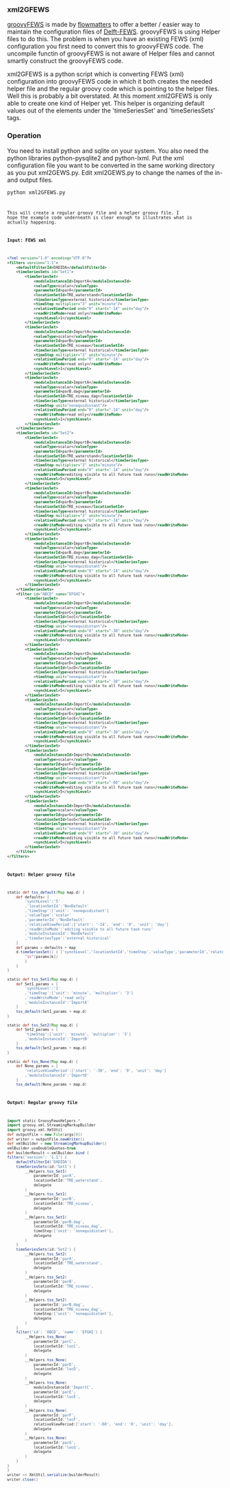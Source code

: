 ### xml2GFEWS
[groovyFEWS](http://www.github.com/flowmatters/groovyfews) is made by [flowmatters](www.github.com/flowmatters) to offer a better / easier way to maintain the configuration files of [Delft-FEWS](http://www.deltares.nl/en/software/479962/delft-fews). groovyFEWS is using Helper files to do this. The problem is when you have an existing FEWS (xml) configuration you first need to convert this to groovyFEWS code. The uncompile functin of groovyFEWS is not aware of Helper files and cannot smartly construct the groovyFEWS code.

xml2GFEWS is a python script which is converting FEWS (xml) configuration into groovyFEWS code in which it both creates the needed helper file and the regular groovy code which is pointing to the helper files. Well this is probably a bit overstated. At this moment xml2GFEWS is only able to create one kind of Helper yet. This helper is organizing default values out of the elements under the 'timeSeriesSet' and 'timeSeriesSets' tags.

### Operation
You need to install python and sqlite on your system. You also need the python libraries python-pysqlite2 and python-lxml. Put the xml configuration file you want to be converted in the same working directory as you put xml2GEWS.py. Edit xml2GEWS.py to change the names of the in- and output files. 

<code>python xml2GFEWS.py<code>

This will create a regular groovy file and a helper groovy file. I hope the example code underneath is clear enough to illustrates what is actually happening.

**Input: FEWS xml**
~~~xml
<?xml version="1.0" encoding="UTF-8"?>
<filters version="1.1">
	<defaultFilterId>DADIDA</defaultFilterId>
	<timeSeriesSets id="Set1">
		<timeSeriesSet>
			<moduleInstanceId>ImportA</moduleInstanceId>
			<valueType>scalar</valueType>
			<parameterId>parA</parameterId>
			<locationSetId>TRE_waterstand</locationSetId>
			<timeSeriesType>external historical</timeSeriesType>
			<timeStep multiplier="3" unit="minute"/>
			<relativeViewPeriod end="0" start="-14" unit="day"/>
			<readWriteMode>read only</readWriteMode>
			<synchLevel>1</synchLevel>
		</timeSeriesSet>
		<timeSeriesSet>
			<moduleInstanceId>ImportA</moduleInstanceId>
			<valueType>scalar</valueType>
			<parameterId>parB</parameterId>
			<locationSetId>TRE_niveau</locationSetId>
			<timeSeriesType>external historical</timeSeriesType>
			<timeStep multiplier="3" unit="minute"/>
			<relativeViewPeriod end="0" start="-14" unit="day"/>
			<readWriteMode>read only</readWriteMode>
			<synchLevel>1</synchLevel>
		</timeSeriesSet>
		<timeSeriesSet>
			<moduleInstanceId>ImportA</moduleInstanceId>
			<valueType>scalar</valueType>
			<parameterId>parB.dag</parameterId>
			<locationSetId>TRE_niveau_dag</locationSetId>
			<timeSeriesType>external historical</timeSeriesType>
			<timeStep unit="nonequidistant"/>
			<relativeViewPeriod end="0" start="-14" unit="day"/>
			<readWriteMode>read only</readWriteMode>
			<synchLevel>1</synchLevel>
		</timeSeriesSet>
	</timeSeriesSets>		
	<timeSeriesSets id="Set2">
		<timeSeriesSet>
			<moduleInstanceId>ImportB</moduleInstanceId>
			<valueType>scalar</valueType>
			<parameterId>parA</parameterId>
			<locationSetId>TRE_waterstand</locationSetId>
			<timeSeriesType>external historical</timeSeriesType>
			<timeStep multiplier="3" unit="minute"/>
			<relativeViewPeriod end="0" start="-14" unit="day"/>
			<readWriteMode>editing visible to all future task runs</readWriteMode>
			<synchLevel>5</synchLevel>
		</timeSeriesSet>
		<timeSeriesSet>
			<moduleInstanceId>ImportB</moduleInstanceId>
			<valueType>scalar</valueType>
			<parameterId>parB</parameterId>
			<locationSetId>TRE_niveau</locationSetId>
			<timeSeriesType>external historical</timeSeriesType>
			<timeStep multiplier="3" unit="minute"/>
			<relativeViewPeriod end="0" start="-14" unit="day"/>
			<readWriteMode>editing visible to all future task runs</readWriteMode>
			<synchLevel>5</synchLevel>
		</timeSeriesSet>
		<timeSeriesSet>
			<moduleInstanceId>ImportB</moduleInstanceId>
			<valueType>scalar</valueType>
			<parameterId>parB.dag</parameterId>
			<locationSetId>TRE_niveau_dag</locationSetId>
			<timeSeriesType>external historical</timeSeriesType>
			<timeStep unit="nonequidistant"/>
			<relativeViewPeriod end="0" start="-14" unit="day"/>
			<readWriteMode>editing visible to all future task runs</readWriteMode>
			<synchLevel>5</synchLevel>
		</timeSeriesSet>
	</timeSeriesSets>
	<filter id="ABCD" name="EFGHI">
		<timeSeriesSet>
			<moduleInstanceId>ImportD</moduleInstanceId>
			<valueType>scalar</valueType>
			<parameterId>parC</parameterId>
			<locationSetId>locC</locationSetId>
			<timeSeriesType>external historical</timeSeriesType>
			<timeStep unit="nonequidistant"/>
			<relativeViewPeriod end="0" start="-30" unit="day"/>
			<readWriteMode>editing visible to all future task runs</readWriteMode>
			<synchLevel>5</synchLevel>
		</timeSeriesSet>
		<timeSeriesSet>
			<moduleInstanceId>ImportD</moduleInstanceId>
			<valueType>scalar</valueType>
			<parameterId>parD</parameterId>
			<locationSetId>locD</locationSetId>
			<timeSeriesType>external historical</timeSeriesType>
			<timeStep unit="nonequidistant"/>
			<relativeViewPeriod end="0" start="-30" unit="day"/>
			<readWriteMode>editing visible to all future task runs</readWriteMode>
			<synchLevel>5</synchLevel>
		</timeSeriesSet>
		<timeSeriesSet>
			<moduleInstanceId>ImportC</moduleInstanceId>
			<valueType>scalar</valueType>
			<parameterId>parE</parameterId>
			<locationSetId>locE</locationSetId>
			<timeSeriesType>external historical</timeSeriesType>
			<timeStep unit="nonequidistant"/>
			<relativeViewPeriod end="0" start="-30" unit="day"/>
			<readWriteMode>editing visible to all future task runs</readWriteMode>
			<synchLevel>5</synchLevel>
		</timeSeriesSet>
		<timeSeriesSet>
			<moduleInstanceId>ImportD</moduleInstanceId>
			<valueType>scalar</valueType>
			<parameterId>parF</parameterId>
			<locationSetId>locF</locationSetId>
			<timeSeriesType>external historical</timeSeriesType>
			<timeStep unit="nonequidistant"/>
			<relativeViewPeriod end="0" start="-60" unit="day"/>
			<readWriteMode>editing visible to all future task runs</readWriteMode>
			<synchLevel>5</synchLevel>
		</timeSeriesSet>
		<timeSeriesSet>
			<moduleInstanceId>ImportD</moduleInstanceId>
			<valueType>scalar</valueType>
			<parameterId>parG</parameterId>
			<locationSetId>locG</locationSetId>
			<timeSeriesType>external historical</timeSeriesType>
			<timeStep unit="nonequidistant"/>
			<relativeViewPeriod end="0" start="-30" unit="day"/>
			<readWriteMode>editing visible to all future task runs</readWriteMode>
			<synchLevel>5</synchLevel>
		</timeSeriesSet>
	</filter>
</filters>
~~~
**Output: Helper groovy file**
~~~groovy
static def tss_default(Map map,d) {
	def defaults= [
		'synchLevel':'5'
		,'locationSetId':'NonDefault'
		,'timeStep':['unit': 'nonequidistant']
		,'valueType':'scalar'
		,'parameterId':'NonDefault'
		,'relativeViewPeriod':['start': '-14', 'end': '0', 'unit': 'day']
		,'readWriteMode':'editing visible to all future task runs'
		,'moduleInstanceId':'NonDefault'
		,'timeSeriesType':'external historical'
	]
	def params = defaults + map
	d.timeSeriesSet() { ['synchLevel','locationSetId','timeStep','valueType','parameterId','relativeViewPeriod','readWriteMode','moduleInstanceId','timeSeriesType'].each { k ->
		"$k"(params[k])
		}
	}
}

static def tss_Set1(Map map,d) {
	def Set1_params = [
		'synchLevel':'1'
		,'timeStep':['unit': 'minute', 'multiplier': '3']
		,'readWriteMode':'read only'
		,'moduleInstanceId':'ImportA'
	]
	tss_default(Set1_params + map,d)
}

static def tss_Set2(Map map,d) {
	def Set2_params = [
		'timeStep':['unit': 'minute', 'multiplier': '3']
		,'moduleInstanceId':'ImportB'
	]
	tss_default(Set2_params + map,d)
}

static def tss_None(Map map,d) {
	def None_params = [
		'relativeViewPeriod':['start': '-30', 'end': '0', 'unit': 'day']
		,'moduleInstanceId':'ImportD'
	]
	tss_default(None_params + map,d)
~~~
**Output: Regular groovy file**
~~~groovy
import static GroovyFewsHelpers.*
import groovy.xml.StreamingMarkupBuilder
import groovy.xml.XmlUtil
def outputFile = new File(args[0])
def writer = outputFile.newWriter()
def xmlBuilder = new StreamingMarkupBuilder()
xmlBuilder.useDoubleQuotes=true
def builderResult = xmlBuilder.bind {
filters('version': '1.1') {
	defaultFilterId('DADIDA')
	timeSeriesSets(id:'Set1') {
		__Helpers.tss_Set1(
			parameterId:'parA',
			locationSetId:'TRE_waterstand',
			delegate
		)
		__Helpers.tss_Set1(
			parameterId:'parB',
			locationSetId:'TRE_niveau',
			delegate
		)
		__Helpers.tss_Set1(
			parameterId:'parB.dag',
			locationSetId:'TRE_niveau_dag',
			timeStep:['unit': 'nonequidistant'],
			delegate
		)
	}
	timeSeriesSets(id:'Set2') {
		__Helpers.tss_Set2(
			parameterId:'parA',
			locationSetId:'TRE_waterstand',
			delegate
		)
		__Helpers.tss_Set2(
			parameterId:'parB',
			locationSetId:'TRE_niveau',
			delegate
		)
		__Helpers.tss_Set2(
			parameterId:'parB.dag',
			locationSetId:'TRE_niveau_dag',
			timeStep:['unit': 'nonequidistant'],
			delegate
		)
	}
	filter('id': 'ABCD', 'name': 'EFGHI') {
		__Helpers.tss_None(
			parameterId:'parC',
			locationSetId:'locC',
			delegate
		)
		__Helpers.tss_None(
			parameterId:'parD',
			locationSetId:'locD',
			delegate
		)
		__Helpers.tss_None(
			moduleInstanceId:'ImportC',
			parameterId:'parE',
			locationSetId:'locE',
			delegate
		)
		__Helpers.tss_None(
			parameterId:'parF',
			locationSetId:'locF',
			relativeViewPeriod:['start': '-60', 'end': '0', 'unit': 'day'],
			delegate
		)
		__Helpers.tss_None(
			parameterId:'parG',
			locationSetId:'locG',
			delegate
		)
	}
}
}
writer << XmlUtil.serialize(builderResult)
writer.close()
~~~
